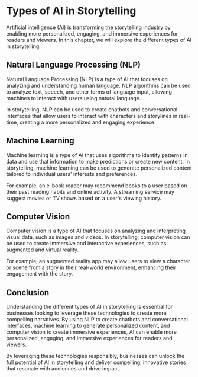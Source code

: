 Types of AI in Storytelling
========================================================================

Artificial intelligence (AI) is transforming the storytelling industry by enabling more personalized, engaging, and immersive experiences for readers and viewers. In this chapter, we will explore the different types of AI in storytelling.

Natural Language Processing (NLP)
---------------------------------

Natural Language Processing (NLP) is a type of AI that focuses on analyzing and understanding human language. NLP algorithms can be used to analyze text, speech, and other forms of language input, allowing machines to interact with users using natural language.

In storytelling, NLP can be used to create chatbots and conversational interfaces that allow users to interact with characters and storylines in real-time, creating a more personalized and engaging experience.

Machine Learning
----------------

Machine learning is a type of AI that uses algorithms to identify patterns in data and use that information to make predictions or create new content. In storytelling, machine learning can be used to generate personalized content tailored to individual users' interests and preferences.

For example, an e-book reader may recommend books to a user based on their past reading habits and online activity. A streaming service may suggest movies or TV shows based on a user's viewing history.

Computer Vision
---------------

Computer vision is a type of AI that focuses on analyzing and interpreting visual data, such as images and videos. In storytelling, computer vision can be used to create immersive and interactive experiences, such as augmented and virtual reality.

For example, an augmented reality app may allow users to view a character or scene from a story in their real-world environment, enhancing their engagement with the story.

Conclusion
----------

Understanding the different types of AI in storytelling is essential for businesses looking to leverage these technologies to create more compelling narratives. By using NLP to create chatbots and conversational interfaces, machine learning to generate personalized content, and computer vision to create immersive experiences, AI can enable more personalized, engaging, and immersive experiences for readers and viewers.

By leveraging these technologies responsibly, businesses can unlock the full potential of AI in storytelling and deliver compelling, innovative stories that resonate with audiences and drive impact.
